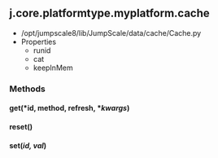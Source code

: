 <!-- toc -->
## j.core.platformtype.myplatform.cache

- /opt/jumpscale8/lib/JumpScale/data/cache/Cache.py
- Properties
    - runid
    - cat
    - keepInMem

### Methods

#### get(*id, method, refresh, **kwargs*) 

#### reset() 

#### set(*id, val*) 

